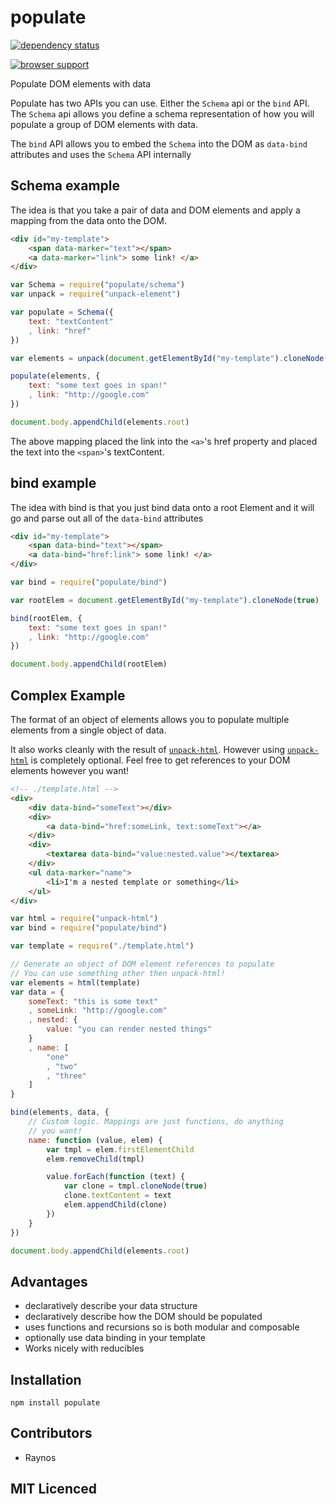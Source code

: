 # populate

[![dependency status][3]][4]

[![browser support][5]][6]

Populate DOM elements with data

Populate has two APIs you can use. Either the `Schema` api or the
`bind` API. The `Schema` api allows you define a schema representation
of how you will populate a group of DOM elements with data.

The `bind` API allows you to embed the `Schema` into the DOM as
`data-bind` attributes and uses the `Schema` API internally

## Schema example

The idea is that you take a pair of data and DOM elements and
    apply a mapping from the data onto the DOM.

```html
<div id="my-template">
    <span data-marker="text"></span>
    <a data-marker="link"> some link! </a>
</div>
```

```js
var Schema = require("populate/schema")
var unpack = require("unpack-element")

var populate = Schema({
    text: "textContent"
    , link: "href"
})

var elements = unpack(document.getElementById("my-template").cloneNode(true))

populate(elements, {
    text: "some text goes in span!"
    , link: "http://google.com"
})

document.body.appendChild(elements.root)
```

The above mapping placed the link into the `<a>`'s href property
    and placed the text into the `<span>`'s textContent.

## bind example

The idea with bind is that you just bind data onto a root Element
and it will go and parse out all of the `data-bind` attributes

```html
<div id="my-template">
    <span data-bind="text"></span>
    <a data-bind="href:link"> some link! </a>
</div>
```

```js
var bind = require("populate/bind")

var rootElem = document.getElementById("my-template").cloneNode(true)

bind(rootElem, {
    text: "some text goes in span!"
    , link: "http://google.com"
})

document.body.appendChild(rootElem)
```

## Complex Example

The format of an object of elements allows you to populate
    multiple elements from a single object of data.

It also works cleanly with the result of [`unpack-html`][1].
    However using [`unpack-html`][1] is completely optional.
    Feel free to get references to your DOM elements however
    you want!

```html
<!-- ./template.html -->
<div>
    <div data-bind="someText"></div>
    <div>
        <a data-bind="href:someLink, text:someText"></a>
    </div>
    <div>
        <textarea data-bind="value:nested.value"></textarea>
    </div>
    <ul data-marker="name">
        <li>I'm a nested template or something</li>
    </ul>
</div>
```

```js
var html = require("unpack-html")
var bind = require("populate/bind")

var template = require("./template.html")

// Generate an object of DOM element references to populate
// You can use something other then unpack-html!
var elements = html(template)
var data = {
    someText: "this is some text"
    , someLink: "http://google.com"
    , nested: {
        value: "you can render nested things"
    }
    , name: [
        "one"
        , "two"
        , "three"
    ]
}

bind(elements, data, {
    // Custom logic. Mappings are just functions, do anything
    // you want!
    name: function (value, elem) {
        var tmpl = elem.firstElementChild
        elem.removeChild(tmpl)

        value.forEach(function (text) {
            var clone = tmpl.cloneNode(true)
            clone.textContent = text
            elem.appendChild(clone)
        })
    }
})

document.body.appendChild(elements.root)
```

## Advantages

 - declaratively describe your data structure
 - declaratively describe how the DOM should be populated
 - uses functions and recursions so is both modular and
    composable
 - optionally use data binding in your template
 - Works nicely with reducibles

## Installation

`npm install populate`

## Contributors

 - Raynos

## MIT Licenced

  [1]: https://github.com/Raynos/unpack-html
  [3]: http://david-dm.org/Colingo/populate.png
  [4]: http://david-dm.org/Colingo/populate
  [5]: http://ci.testling.com/Colingo/populate.png
  [6]: http://ci.testling.com/Colingo/populate
